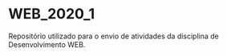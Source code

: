 # WEB_2020_1
Repositório utilizado para o envio de atividades da disciplina de Desenvolvimento WEB.
